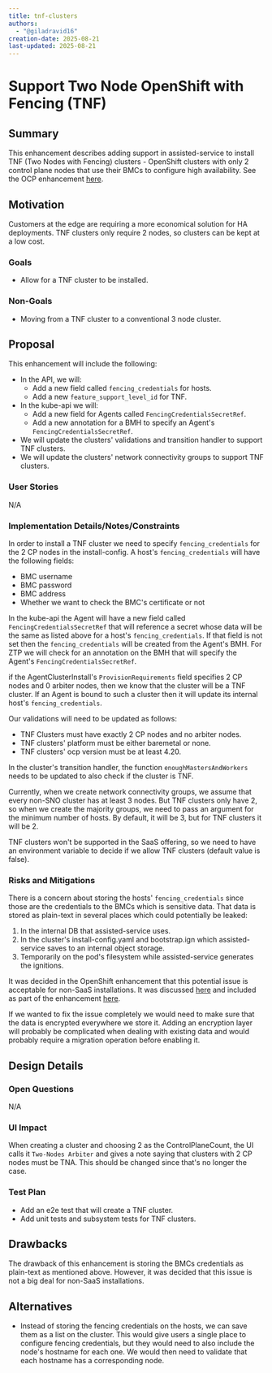 ```yaml
---
title: tnf-clusters
authors:
  - "@giladravid16"
creation-date: 2025-08-21
last-updated: 2025-08-21
---
```


# Support Two Node OpenShift with Fencing (TNF)

## Summary

This enhancement describes adding support in assisted-service to install TNF
(Two Nodes with Fencing) clusters - OpenShift clusters with only 2 control plane
nodes that use their BMCs to configure high availability. See the OCP enhancement
[here](https://github.com/openshift/enhancements/blob/master/enhancements/two-node-fencing/tnf.md).

## Motivation

Customers at the edge are requiring a more economical solution for HA deployments.
TNF clusters only require 2 nodes, so clusters can be kept at a low cost.

### Goals

- Allow for a TNF cluster to be installed.

### Non-Goals

- Moving from a TNF cluster to a conventional 3 node cluster.

## Proposal

This enhancement will include the following:
- In the API, we will:
    - Add a new field called `fencing_credentials` for hosts.
    - Add a new `feature_support_level_id` for TNF.
- In the kube-api we will:
  - Add a new field for Agents called `FencingCredentialsSecretRef`.
  - Add a new annotation for a BMH to specify an Agent's `FencingCredentialsSecretRef`.
- We will update the clusters' validations and transition handler to support TNF clusters.
- We will update the clusters' network connectivity groups to support TNF clusters.

### User Stories

N/A

### Implementation Details/Notes/Constraints

In order to install a TNF cluster we need to specify `fencing_credentials`
for the 2 CP nodes in the install-config.
A host's `fencing_credentials` will have the following fields:
- BMC username
- BMC password
- BMC address
- Whether we want to check the BMC's certificate or not

In the kube-api the Agent will have a new field called `FencingCredentialsSecretRef`
that will reference a secret whose data will be the same as listed above for a
host's `fencing_credentials`. If that field is not set then the `fencing_credentials`
will be created from the Agent's BMH. For ZTP we will check for an annotation on the BMH
that will specify the Agent's `FencingCredentialsSecretRef`.

if the AgentClusterInstall's `ProvisionRequirements` field specifies 2 CP nodes and 0 
arbiter nodes, then we know that the cluster will be a TNF cluster. If an Agent is
bound to such a cluster then it will update its internal host's `fencing_credentials`.

Our validations will need to be updated as follows:
- TNF Clusters must have exactly 2 CP nodes and no arbiter nodes.
- TNF clusters' platform must be either baremetal or none.
- TNF clusters' ocp version must be at least 4.20.

In the cluster's transition handler, the function `enoughMastersAndWorkers`
needs to be updated to also check if the cluster is TNF.

Currently, when we create network connectivity groups, we assume that every non-SNO
cluster has at least 3 nodes. But TNF clusters only have 2, so when we create the
majority groups, we need to pass an argument for the minimum number of hosts.
By default, it will be 3, but for TNF clusters it will be 2.

TNF clusters won't be supported in the SaaS offering, so we need to have an
environment variable to decide if we allow TNF clusters (default value is false).

### Risks and Mitigations

There is a concern about storing the hosts' `fencing_credentials` since those are
the credentials to the BMCs which is sensitive data. That data is stored as plain-text
in several places which could potentially be leaked:
1. In the internal DB that assisted-service uses.
2. In the cluster's install-config.yaml and bootstrap.ign which assisted-service saves
   to an internal object storage.
3. Temporarily on the pod's filesystem while assisted-service generates the ignitions.

It was decided in the OpenShift enhancement that this potential issue is acceptable
for non-SaaS installations. It was discussed [here](https://github.com/openshift/enhancements/pull/1675#discussion_r1801569302)
and included as part of the enhancement [here](https://github.com/openshift/enhancements/blob/master/enhancements/two-node-fencing/tnf.md#assisted-installer-family-changes).

If we wanted to fix the issue completely we would need to make sure that the data
is encrypted everywhere we store it. Adding an encryption layer will probably be
complicated when dealing with existing data and would probably require a migration
operation before enabling it.

## Design Details

### Open Questions

N/A

### UI Impact

When creating a cluster and choosing 2 as the ControlPlaneCount, the UI calls it
`Two-Nodes Arbiter` and gives a note saying that clusters with 2 CP nodes must be TNA.
This should be changed since that's no longer the case.

### Test Plan

- Add an e2e test that will create a TNF cluster.
- Add unit tests and subsystem tests for TNF clusters.

## Drawbacks

The drawback of this enhancement is storing the BMCs credentials as plain-text
as mentioned above. However, it was decided that this issue is not a big deal
for non-SaaS installations.

## Alternatives

- Instead of storing the fencing credentials on the hosts, we can save them as a
  list on the cluster. This would give users a single place to configure fencing
  credentials, but they would need to also include the node's hostname for each
  one. We would then need to validate that each hostname has a corresponding node.
